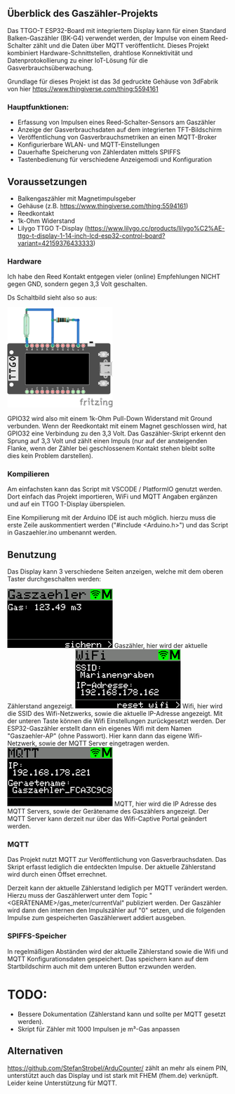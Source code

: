 ## Überblick des Gaszähler-Projekts
Das TTGO-T ESP32-Board mit integriertem Display kann für einen Standard Balken-Gaszähler (BK-G4) verwendet werden, der Impulse von einem Reed-Schalter zählt und die Daten über MQTT veröffentlicht. Dieses Projekt kombiniert Hardware-Schnittstellen, drahtlose Konnektivität und Datenprotokollierung zu einer IoT-Lösung für die Gasverbrauchsüberwachung.

Grundlage für dieses Projekt ist das 3d gedruckte Gehäuse von 3dFabrik von hier https://www.thingiverse.com/thing:5594161

### Hauptfunktionen:
- Erfassung von Impulsen eines Reed-Schalter-Sensors am Gaszähler 
- Anzeige der Gasverbrauchsdaten auf dem integrierten TFT-Bildschirm 
- Veröffentlichung von Gasverbrauchsmetriken an einen MQTT-Broker
- Konfigurierbare WLAN- und MQTT-Einstellungen 
- Dauerhafte Speicherung von Zählerdaten mittels SPIFFS 
- Tastenbedienung für verschiedene Anzeigemodi und Konfiguration

## Voraussetzungen
- Balkengaszähler mit Magnetimpulsgeber
- Gehäuse (z.B. https://www.thingiverse.com/thing:5594161)
- Reedkontakt
- 1k-Ohm Widerstand
- Lilygo TTGO T-Display (https://www.lilygo.cc/products/lilygo%C2%AE-ttgo-t-display-1-14-inch-lcd-esp32-control-board?variant=42159376433333)

### Hardware
Ich habe den Reed Kontakt entgegen vieler (online) Empfehlungen NICHT gegen GND, sondern gegen 3,3 Volt geschalten. 

Ds Schaltbild sieht also so aus:

<img src="shematic.png" width="240">

GPIO32 wird also mit einem 1k-Ohm Pull-Down Widerstand mit Ground verbunden. 
Wenn der Reedkontakt mit einem Magnet geschlossen wird, hat GPIO32 eine Verbindung zu den 3,3 Volt.
Das Gaszähler-Skript erkennt den Sprung auf 3,3 Volt und zählt einen Impuls (nur auf der ansteigenden Flanke, wenn der Zähler bei geschlossenem Kontakt stehen bleibt sollte dies kein Problem darstellen).

### Kompilieren
Am einfachsten kann das Script mit VSCODE / PlatformIO genutzt werden. Dort einfach das Projekt importieren, WiFi und MQTT Angaben ergänzen und auf ein TTGO T-Display überspielen.

Eine Kompilierung mit der Arduino IDE ist auch möglich. hierzu muss die erste Zeile auskommentiert werden ("#include <Arduino.h>") und das Script in Gaszaehler.ino umbenannt werden.

## Benutzung
Das Display kann 3 verschiedene Seiten anzeigen, welche mit dem oberen Taster durchgeschalten werden:

<img src="screenshot1.png" width="240">
Gaszähler, hier wird der aktuelle Zählerstand angezeigt.

<img src="screenshot2.png" width="240">
Wifi, hier wird die SSID des Wifi-Netzwerks, sowie die aktuelle IP-Adresse angezeigt.
Mit der unteren Taste können die Wifi Einstellungen zurückgesetzt werden. Der ESP32-Gaszähler erstellt dann ein eigenes Wifi mit dem Namen "Gaszaehler-AP" (ohne Passwort). Hier kann dann das eigene Wifi-Netzwerk, sowie der MQTT Server eingetragen werden.

<img src="screenshot3.png" width="240">
MQTT, hier wird die IP Adresse des MQTT Servers, sowie der Gerätename des Gaszählers angezeigt.
Der MQTT Server kann derzeit nur über das Wifi-Captive Portal geändert werden.

### MQTT
Das Projekt nutzt MQTT zur Veröffentlichung von Gasverbrauchsdaten. 
Das Skript erfasst lediglich die entdeckten Impulse. Der aktuelle Zählerstand wird durch einen Offset errechnet. 

Derzeit kann der aktuelle Zählerstand lediglich per MQTT verändert werden.
Hierzu muss der Gaszählerwert unter dem Topic "<GERÄTENAME>/gas_meter/currentVal" publiziert werden.
Der Gaszähler wird dann den internen den Impulszähler auf "0" setzen, und die folgenden Impulse zum gespeicherten Gaszählerwert addiert ausgeben.

### SPIFFS-Speicher
In regelmäßigen Abständen wird der aktuelle Zählerstand sowie die Wifi und MQTT Konfigurationsdaten gespeichert.
Das speichern kann auf dem Startbildschirm auch mit dem unteren Button erzwunden werden.

# TODO:
- Bessere Dokumentation (Zählerstand kann und sollte per MQTT gesetzt werden).
- Skript für Zähler mit 1000 Impulsen je m³-Gas anpassen

## Alternativen
https://github.com/StefanStrobel/ArduCounter/ zählt an mehr als einem PIN, unterstützt auch das Display und ist stark mit FHEM (fhem.de) verknüpft. Leider keine Unterstützung für MQTT.